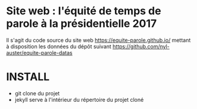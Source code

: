 # Site web : l'équité de temps de parole à la présidentielle 2017
 
Il s'agit du code source du site web https://equite-parole.github.io/ mettant à disposition les données du dépôt suivant https://github.com/nyl-auster/equite-parole-datas

# INSTALL

- git clone du projet
- jekyll serve à l'intérieur du répertoire du projet cloné

